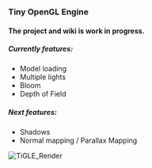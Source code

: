 ### Tiny OpenGL Engine

#### The project and wiki is work in progress.
##### Currently features:
- Model loading
- Multiple lights
- Bloom
- Depth of Field
##### Next features:
- Shadows
- Normal mapping / Parallax Mapping

![TiGLE_Render](https://user-images.githubusercontent.com/60900273/138721182-47ab9aea-51e9-42aa-a270-e3c0a806702e.png)
